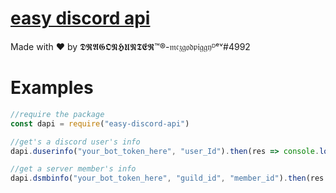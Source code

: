 # [easy discord api](https://www.npmjs.com/package/easy-discord-api)
Made with ❤️ by 𝕯𝕽𝕬𝕲𝕺𝕹𝕳𝖀𝕹𝕿𝕰𝕽™®-𝔪𝔠𝔷𝔤𝔬𝔡𝔭𝔦𝔤𝔤𝔶ᴰᵉᵛ#4992
# Examples
```js
//require the package
const dapi = require("easy-discord-api")

//get's a discord user's info
dapi.duserinfo("your_bot_token_here", "user_Id").then(res => console.log(res))

//get a server member's info
dapi.dsmbinfo("your_bot_token_here", "guild_id", "member_id").then(res => console.log(res))
```

